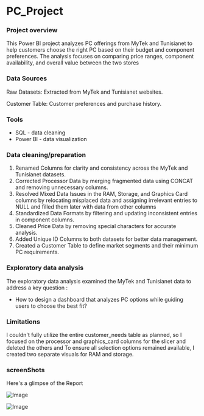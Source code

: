 # PC_Project
### Project overview
This Power BI project analyzes PC offerings from MyTek and Tunisianet to help customers choose the right PC based on their budget and component preferences. The analysis focuses on comparing price ranges, component availability, and overall value between the two stores 

### Data Sources

Raw Datasets: Extracted from MyTek and Tunisianet websites.

Customer Table: Customer preferences and purchase history.

### Tools

- SQL - data cleaning
- Power BI - data visualization

### Data cleaning/preparation

1. Renamed Columns for clarity and consistency across the MyTek and Tunisianet datasets.
2. Corrected Processor Data by merging fragmented data using CONCAT and removing unnecessary columns.
3. Resolved Mixed Data Issues in the RAM, Storage, and Graphics Card columns by relocating misplaced data and assigning irrelevant entries to NULL and filled them later with data from other columns
4. Standardized Data Formats by filtering and updating inconsistent entries in component columns.
5. Cleaned Price Data by removing special characters for accurate analysis.
6. Added Unique ID Columns to both datasets for better data management.
7. Created a Customer Table to define market segments and their minimum PC requirements.

### Exploratory data analysis

The exploratory data analysis examined the MyTek and Tunisianet data to address a key question :

- How to design a dashboard that analyzes PC options while guiding users to choose the best fit?

### Limitations

I couldn't fully utilize the entire customer_needs table as planned, so I focused on the processor and graphics_card columns for the slicer and deleted the others and  To ensure all selection options remained available, I created two separate visuals for RAM and storage.

### screenShots
Here's a glimpse of the Report

![Image](https://github.com/user-attachments/assets/930ce17e-bd15-4dd1-82cf-366157e1dab2)

![Image](https://github.com/user-attachments/assets/289b387e-c558-40e7-af09-99ab8983ed5d)


